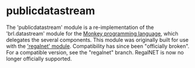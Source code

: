 publicdatastream
================

The 'publicdatastream' module is a re-implementation of the 'brl.datastream' module for the [Monkey programming language](https://github.com/blitz-research/monkey), which delegates the several components. This module was originally built for use with the ['regalnet' module](https://bitbucket.org/ImmutableOctet/regalnet). Compatibility has since been "officially broken". For a compatible version, see the "regalnet" branch. RegalNET is now no longer officially supported.
